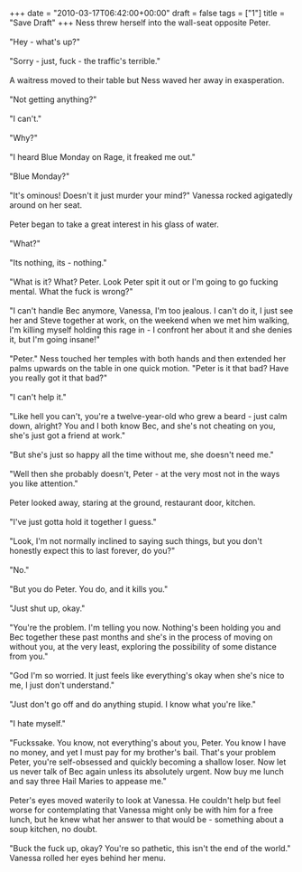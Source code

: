 +++
date = "2010-03-17T06:42:00+00:00"
draft = false
tags = ["1"]
title = "Save Draft"
+++
Ness threw herself into the wall-seat opposite Peter.<br/><br/>"Hey - what's up?"<br/><br/>"Sorry - just, fuck - the traffic's terrible."<br/><br/>A waitress moved to their table but Ness waved her away in exasperation.<!--more--><br/><br/>"Not getting anything?"<br/><br/>"I can't."<br/><br/>"Why?"<br/><br/>"I heard Blue Monday on Rage, it freaked me out."<br/><br/>"Blue Monday?"<br/><br/>"It's ominous! Doesn't it just murder your mind?" Vanessa rocked agigatedly around on her seat.<br/><br/>Peter began to take a great interest in his glass of water.<br/><br/>"What?"<br/><br/>"Its nothing, its - nothing."<br/><br/>"What is it? What? Peter. Look Peter spit it out or I'm going to go fucking mental. What the fuck is wrong?"<br/><br/>"I can't handle Bec anymore, Vanessa, I'm too jealous. I can't do it, I just see her and Steve together at work, on the weekend when we met him walking, I'm killing myself holding this rage in - I confront her about it and she denies it, but I'm going insane!"<br/><br/>"Peter." Ness touched her temples with both hands and then extended her palms upwards on the table in one quick motion. "Peter is it that bad? Have you really got it that bad?"<br/><br/>"I can't help it."<br/><br/>"Like hell you can't, you're a twelve-year-old who grew a beard - just calm down, alright? You and I both know Bec, and she's not cheating on you, she's just got a friend at work."<br/><br/>"But she's just so happy all the time without me, she doesn't need me."<br/><br/>"Well then she probably doesn't, Peter - at the very most not in the ways you like attention."<br/><br/>Peter looked away, staring at the ground, restaurant door, kitchen.<br/><br/>"I've just gotta hold it together I guess."<br/><br/>"Look, I'm not normally inclined to saying such things, but you don't honestly expect this to last forever, do you?"<br/><br/>"No."<br/><br/>"But you do Peter. You do, and it kills you."<br/><br/>"Just shut up, okay."<br/><br/>"You're the problem. I'm telling you now. Nothing's been holding you and Bec together these past months and she's in the process of moving on without you, at the very least, exploring the possibility of some distance from you."<br/><br/>"God I'm so worried. It just feels like everything's okay when she's nice to me, I just don't understand."<br/><br/>"Just don't go off and do anything stupid. I know what you're like."<br/><br/>"I hate myself."<br/><br/>"Fuckssake. You know, not everything's about you, Peter. You know I have no money, and yet I must pay for my brother's bail. That's your problem Peter, you're self-obsessed and quickly becoming a shallow loser. Now let us never talk of Bec again unless its absolutely urgent. Now buy me lunch and say three Hail Maries to appease me."<br/><br/>Peter's eyes moved waterily to look at Vanessa. He couldn't help but feel worse for contemplating that Vanessa might only be with him for a free lunch, but he knew what her answer to that would be - something about a soup kitchen, no doubt.<br/><br/>"Buck the fuck up, okay? You're so pathetic, this isn't the end of the world." Vanessa rolled her eyes behind her menu.<div class="blogger-post-footer"><img width='1' height='1' src='https://blogger.googleusercontent.com/tracker/5693059957647979680-4198388526044735052?l=cosmiccowbell.blogspot.com' alt='' /></div>